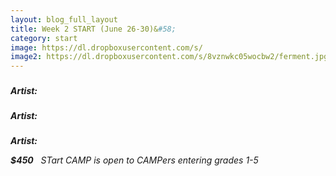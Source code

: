 ```yaml
---
layout: blog_full_layout
title: Week 2 START (June 26-30)&#58; 
category: start
image: https://dl.dropboxusercontent.com/s/
image2: https://dl.dropboxusercontent.com/s/8vznwkc05wocbw2/ferment.jpg?dl=0
---
```



### 

**_Artist:_** 


### 

**_Artist:_** 


###


**_Artist:_** 

**_$450_**
 
*STart CAMP is open to CAMPers entering grades 1-5*
